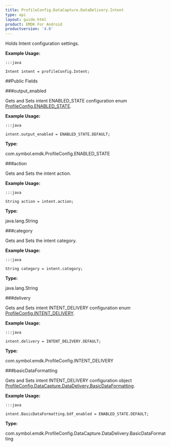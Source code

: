 ```yaml
---
title: ProfileConfig.DataCapture.DataDelivery.Intent
type: api
layout: guide.html
product: EMDK For Android
productversion: '4.0'
---
```



Holds Intent configuration settings.
 
 

**Example Usage:**
	
	:::java
	
	Intent intent = profileConfig.Intent;
	


##Public Fields

###output_enabled

Gets and Sets intent ENABLED_STATE configuration enum [ ProfileConfig.ENABLED_STATE](../ProfileConfig-ENABLED_STATE).
 
 

**Example Usage:**
	
	:::java
	
	intent.output_enabled = ENABLED_STATE.DEFAULT;
	


**Type:**

com.symbol.emdk.ProfileConfig.ENABLED_STATE

###action

Gets and Sets the intent action.
 
 

**Example Usage:**
	
	:::java
	
	String action = intent.action;
	


**Type:**

java.lang.String

###category

Gets and Sets the intent category.
 
 

**Example Usage:**
	
	:::java
	
	String category = intent.category;
	


**Type:**

java.lang.String

###delivery

Gets and Sets intent INTENT_DELIVERY configuration enum [ ProfileConfig.INTENT_DELIVERY](../ProfileConfig-INTENT_DELIVERY).
 
 

**Example Usage:**
	
	:::java
	
	intent.delivery = INTENT_DELIVERY.DEFAULT;
	


**Type:**

com.symbol.emdk.ProfileConfig.INTENT_DELIVERY

###basicDataFormatting

Gets and Sets intent INTENT_DELIVERY configuration object [ ProfileConfig.DataCapture.DataDelivery.BasicDataFormatting](../ProfileConfig-DataCapture-DataDelivery-BasicDataFormatting).
 
 

**Example Usage:**
	
	:::java
	
	intent.BasicDataFormatting.bdf_enabled = ENABLED_STATE.DEFAULT;
	


**Type:**

com.symbol.emdk.ProfileConfig.DataCapture.DataDelivery.BasicDataFormatting









